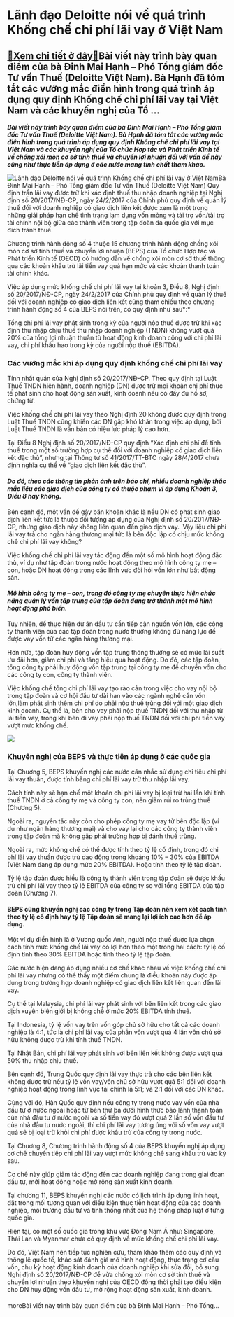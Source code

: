 Lãnh đạo Deloitte nói về quá trình Khống chế chi phí lãi vay ở Việt Nam
=======================================================================

[:gift:Xem chi tiết ở đây:gift:](https://hddtvn.com/lanh-dao-deloitte-noi-ve-qua-trinh-khong-che-chi-phi-lai-vay-o-viet-nam/)Bài viết này trình bày quan điểm của bà Đinh Mai Hạnh – Phó Tổng giám đốc Tư vấn Thuế (Deloitte Việt Nam). Bà Hạnh đã tóm tắt các vướng mắc điển hình trong quá trình áp dụng quy định Khống chế chi phí lãi vay tại Việt Nam và các khuyến nghị của Tổ …
---------------------------------------------------------------------------------------------------------------------------------------------------------------------------------------------------------------------------------------------------------

***Bài viết này trình bày quan điểm của bà Đinh Mai Hạnh – Phó Tổng giám đốc Tư vấn Thuế (Deloitte Việt Nam). Bà Hạnh đã tóm tắt các vướng mắc điển hình trong quá trình áp dụng quy định Khống chế chi phí lãi vay tại Việt Nam và các khuyến nghị của Tổ chức Hợp tác và Phát triển Kinh tế về chống xói mòn cơ sở tính thuế và chuyển lợi nhuận đối với vấn đề này cũng như thực tiễn áp dụng ở các nước mang tính chất tham khảo.***


![Lãnh đạo Deloitte nói về quá trình Khống chế chi phí lãi vay ở Việt Nam](https://hddtvn.com/wp-content/uploads/2021/01/2e353aafb8ef51b108fe-e1591241964619.jpg)Bà Đinh Mai Hạnh – Phó Tổng giám đốc Tư vấn Thuế (Deloitte Việt Nam)
Quy định trần lãi vay được trừ khi xác định thuế thu nhập doanh nghiệp tại Nghị định số 20/2017/NĐ-CP, ngày 24/2/2017 của Chính phủ quy định về quản lý thuế đối với doanh nghiệp có giao dịch liên kết được xem là một trong những giải pháp hạn chế tình trạng lạm dụng vốn mỏng và tài trợ vốn/tài trợ tài chính nội bộ giữa các thành viên trong tập đoàn đa quốc gia với mục đích tránh thuế.


Chương trình hành động số 4 thuộc 15 chương trình hành động chống xói mòn cơ sở tính thuế và chuyển lợi nhuận (BEPS) của Tổ chức Hợp tác và Phát triển Kinh tế (OECD) có hướng dẫn về chống xói mòn cơ sở thuế thông qua các khoản khấu trừ lãi tiền vay quá hạn mức và các khoản thanh toán tài chính khác.


Việc áp dụng mức khống chế chi phí lãi vay tại khoản 3, Điều 8, Nghị định số 20/2017/NĐ-CP, ngày 24/2/2017 của Chính phủ quy định về quản lý thuế đối với doanh nghiệp có giao dịch liên kết cũng tham chiếu theo chương trình hành động số 4 của BEPS nói trên, có quy định như sau*:*


Tổng chi phí lãi vay phát sinh trong kỳ của người nộp thuế được trừ khi xác định thu nhập chịu thuế thu nhập doanh nghiệp (TNDN) không vượt quá 20% của tổng lợi nhuận thuần từ hoạt động kinh doanh cộng với chi phí lãi vay, chi phí khấu hao trong kỳ của người nộp thuế (EBITDA).


### **Các vướng mắc khi áp dụng quy định khống chế chi phí lãi vay**


Tính nhất quán của Nghị định số 20/2017/NĐ-CP. Theo quy định tại Luật Thuế TNDN hiện hành, doanh nghiệp (DN) được trừ mọi khoản chi phí thực tế phát sinh cho hoạt động sản xuất, kinh doanh nếu có đầy đủ hồ sơ, chứng từ.


Việc khống chế chi phí lãi vay theo Nghị định 20 không được quy định trong Luật Thuế TNDN cũng khiến các DN gặp khó khăn trong việc áp dụng, bởi Luật Thuế TNDN là văn bản có hiệu lực pháp lý cao hơn.


Tại Điều 8 Nghị định số 20/2017/NĐ-CP quy định “Xác định chi phí để tính thuế trong một số trường hợp cụ thể đối với doanh nghiệp có giao dịch liên kết đặc thù”, nhưng tại Thông tư số 41/2017/TT-BTC ngày 28/4/2017 chưa định nghĩa cụ thể về “giao dịch liên kết đặc thù”.


#### *Do đó, theo các thông tin phản ánh trên báo chí, nhiều doanh nghiệp thắc mắc liệu các giao dịch của công ty có thuộc phạm vi áp dụng Khoản 3, Điều 8 hay không.*


Bên cạnh đó, một vấn đề gây băn khoăn khác là nếu DN có phát sinh giao dịch liên kết tức là thuộc đối tượng áp dụng của Nghị định số 20/2017/NĐ-CP, nhưng giao dịch này không liên quan đến giao dịch vay.  Vậy liệu chi phí lãi vay trả cho ngân hàng thương mại tức là bên độc lập có chịu mức khống chế chi phí lãi vay không?


Việc khống chế chi phí lãi vay tác động đến một số mô hình hoạt động đặc thù, ví dụ như tập đoàn trong nước hoạt động theo mô hình công ty mẹ – con, hoặc DN hoạt động trong các lĩnh vực đòi hỏi vốn lớn như bất động sản.


#### *Mô hình công ty mẹ – con, trong đó công ty mẹ chuyên thực hiện chức năng quản lý vốn tập trung của tập đoàn đang trở thành một mô hình hoạt động phổ biến.*


Tuy nhiên, để thực hiện dự án đầu tư cần tiếp cận nguồn vốn lớn, các công ty thành viên của các tập đoàn trong nước thường không đủ năng lực để được vay vốn từ các ngân hàng thương mại.


Hơn nữa, tập đoàn huy động vốn tập trung thông thường sẽ có mức lãi suất ưu đãi hơn, giảm chi phí và tăng hiệu quả hoạt động. Do đó, các tập đoàn, tổng công ty phải huy động vốn tập trung tại công ty mẹ để chuyển vốn cho các công ty con, công ty thành viên.


Việc khống chế tổng chi phí lãi vay tạo rào cản trong việc cho vay nội bộ trong tập đoàn và cơ hội đầu tư dài hạn vào các ngành nghề cần vốn lớn,làm phát sinh thêm chi phí do phải nộp thuế trùng đối với một giao dịch kinh doanh. Cụ thể là, bên cho vay phải nộp thuế TNDN đối với thu nhập từ lãi tiền vay, trong khi bên đi vay phải nộp thuế TNDN đối với chi phí tiền vay vượt mức khống chế.


![](https://hddtvn.com/wp-content/uploads/2021/01/money-writes-with-white-chalk-is-hand-draw-concept_1150-19554.jpg)


### **Khuyến nghị của BEPS và thực tiễn áp dụng ở các quốc gia**


Tại Chương 5, BEPS khuyến nghị các nước cân nhắc sử dụng chỉ tiêu chi phí lãi vay thuần, được tính bằng chi phí lãi vay trừ thu nhập lãi vay.


Cách tính này sẽ hạn chế một khoản chi phí lãi vay bị loại trừ hai lần khi tính thuế TNDN ở cả công ty mẹ và công ty con, nên giảm rủi ro trùng thuế (Chương 5).


Ngoài ra, nguyên tắc này còn cho phép công ty mẹ vay từ bên độc lập (ví dụ như ngân hàng thương mại) và cho vay lại cho các công ty thành viên trong tập đoàn mà không gặp phải trường hợp bị đánh thuế trùng.


Ngoài ra, mức khống chế có thể được tính theo tỷ lệ cố định, trong đó chi phí lãi vay thuần được trừ dao động trong khoảng 10% – 30% của EBITDA (Việt Nam đang áp dụng mức 20% EBITDA). Hoặc tính theo tỷ lệ tập đoàn.


Tỷ lệ tập đoàn được hiểu là công ty thành viên trong tập đoàn sẽ được khấu trừ chi phí lãi vay theo tỷ lệ EBITDA của công ty so với tổng EBITDA của tập đoàn (Chương 7).


#### BEPS cũng khuyến nghị các công ty trong Tập đoàn nên xem xét cách tính theo tỷ lệ cố định hay tỷ lệ Tập đoàn sẽ mang lại lợi ích cao hơn để áp dụng.


Một ví dụ điển hình là ở Vương quốc Anh, người nộp thuế được lựa chọn cách tính mức khống chế lãi vay có lợi hơn theo một trong hai cách: tỷ lệ cố định tính theo 30% EBITDA hoặc tính theo tỷ lệ tập đoàn.


Các nước hiện đang áp dụng nhiều cơ chế khác nhau về việc khống chế chi phí lãi vay nhưng có thể thấy một điểm chung là điều khoản này được áp dụng trong trường hợp doanh nghiệp có giao dịch liên kết liên quan đến lãi vay.


Cụ thể tại Malaysia, chi phí lãi vay phát sinh với bên liên kết trong các giao dịch xuyên biên giới bị khống chế ở mức 20% EBITDA tính thuế.


Tại Indonesia, tỷ lệ vốn vay trên vốn góp chủ sở hữu cho tất cả các doanh nghiệp là 4:1, tức là chi phí lãi vay của phần vốn vượt quá 4 lần vốn chủ sở hữu không được trừ khi tính thuế TNDN.


Tại Nhật Bản, chi phí lãi vay phát sinh với bên liên kết không được vượt quá 50% thu nhập chịu thuế.


Bên cạnh đó, Trung Quốc quy định lãi vay thực trả cho các bên liên kết không được trừ nếu tỷ lệ vốn vay/vốn chủ sở hữu vượt quá 5:1 đối với doanh nghiệp hoạt động trong lĩnh vực tài chính là 5:1; và 2:1 đối với các DN khác.


Cùng với đó, Hàn Quốc quy định nếu công ty trong nước vay vốn của nhà đầu tư ở nước ngoài hoặc từ bên thứ ba dưới hình thức bảo lãnh thanh toán của nhà đầu tư ở nước ngoài và số tiền vay đó vượt quá 2 lần số vốn đầu tư của nhà đầu tư nước ngoài, thì chi phí lãi vay tương ứng với số vốn vay vượt quá sẽ bị loại trừ khỏi chi phí được khấu trừ của công ty trong nước.


Tại Chương 8, Chương trình hành động số 4 của BEPS khuyến nghị áp dụng cơ chế chuyển tiếp chi phí lãi vay vượt mức khống chế sang khấu trừ vào kỳ sau.


Cơ chế này giúp giảm tác động đến các doanh nghiệp đang trong giai đoạn đầu tư, mới hoạt động hoặc mở rộng sản xuất kinh doanh.


Tại chương 11, BEPS khuyến nghị các nước có lịch trình áp dụng linh hoạt, đặt trong mối tương quan với điều kiện thực tiễn hoạt động của các doanh nghiệp, môi trường đầu tư và tính thống nhất của hệ thống pháp luật ở từng quốc gia.


Hiện tại, có một số quốc gia trong khu vực Đông Nam Á như: Singapore, Thái Lan và Myanmar chưa có quy định về mức khống chế chi phí lãi vay.


Do đó, Việt Nam nên tiếp tục nghiên cứu, tham khảo thêm các quy định và thông lệ quốc tế, khảo sát đánh giá mô hình hoạt động, thực trạng cơ cấu vốn, chu kỳ hoạt động kinh doanh của doanh nghiệp khi sửa đổi, bổ sung Nghị định số 20/2017/NĐ-CP để vừa chống xói mòn cơ sở tính thuế và chuyển lợi nhuận theo khuyến nghị của OECD đồng thời phải tạo điều kiện cho DN huy động vốn đầu tư, mở rộng hoạt động sản xuất, kinh doanh.


#### 


moreBài viết này trình bày quan điểm của bà Đinh Mai Hạnh – Phó Tổng…

